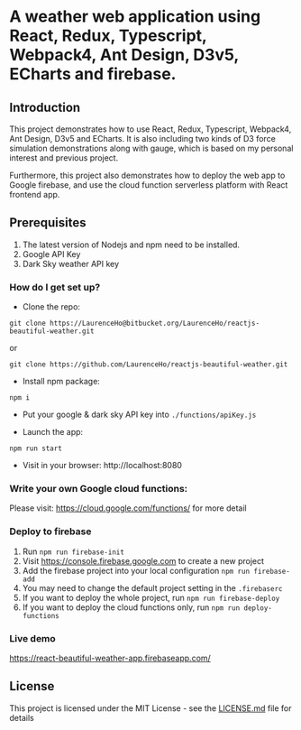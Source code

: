 # A weather web application using React, Redux, Typescript, Webpack4, Ant Design, D3v5, ECharts and firebase.

## Introduction
This project demonstrates how to use React, Redux, Typescript, Webpack4, Ant Design, D3v5 and ECharts. 
It is also including two kinds of D3 force simulation demonstrations along with gauge, which 
is based on my personal interest and previous project. 

Furthermore, this project also demonstrates how to deploy the web app to Google firebase, and use the cloud 
function serverless platform with React frontend app.

## Prerequisites
1. The latest version of Nodejs and npm need to be installed.
2. Google API Key
3. Dark Sky weather API key

### How do I get set up? ###

* Clone the repo: 
```
git clone https://LaurenceHo@bitbucket.org/LaurenceHo/reactjs-beautiful-weather.git
```
or
```
git clone https://github.com/LaurenceHo/reactjs-beautiful-weather.git
```

* Install npm package: 
```
npm i
```

* Put your google & dark sky API key into `./functions/apiKey.js`

* Launch the app: 
```
npm run start
```

* Visit in your browser: http://localhost:8080

### Write your own Google cloud functions:
Please visit: https://cloud.google.com/functions/ for more detail

### Deploy to firebase
1. Run `npm run firebase-init`
2. Visit https://console.firebase.google.com to create a new project
3. Add the firebase project into your local configuration `npm run firebase-add`
4. You may need to change the default project setting in the `.firebaserc`
5. If you want to deploy the whole project, run `npm run firebase-deploy`
6. If you want to deploy the cloud functions only, run `npm run deploy-functions`

### Live demo
https://react-beautiful-weather-app.firebaseapp.com/

## License
This project is licensed under the MIT License - see the [LICENSE.md](LICENSE.md) file for details
